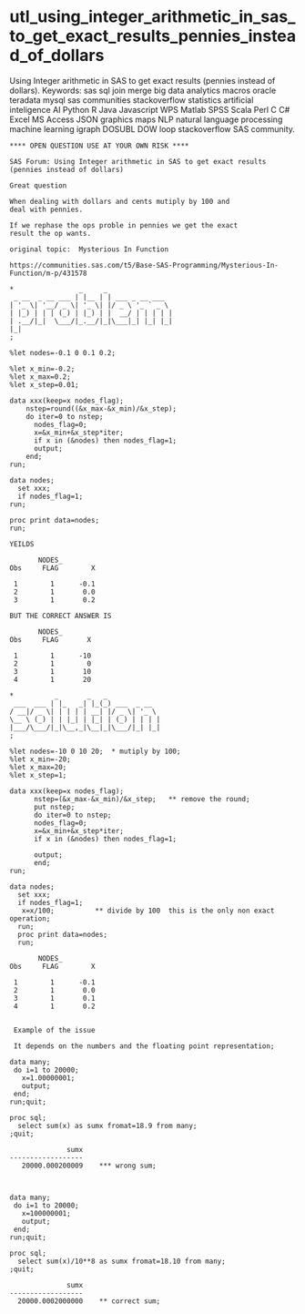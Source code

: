 # utl_using_integer_arithmetic_in_sas_to_get_exact_results_pennies_instead_of_dollars
Using Integer arithmetic in SAS to get exact results (pennies instead of dollars). Keywords: sas sql join merge big data analytics macros oracle teradata mysql sas communities stackoverflow statistics artificial inteligence AI Python R Java Javascript WPS Matlab SPSS Scala Perl C C# Excel MS Access JSON graphics maps NLP natural language processing machine learning igraph DOSUBL DOW loop stackoverflow SAS community.
    
    **** OPEN QUESTION USE AT YOUR OWN RISK ****
    
    SAS Forum: Using Integer arithmetic in SAS to get exact results (pennies instead of dollars)

    Great question

    When dealing with dollars and cents mutiply by 100 and
    deal with pennies.

    If we rephase the ops proble in pennies we get the exact
    result the op wants.

    original topic:  Mysterious In Function

    https://communities.sas.com/t5/Base-SAS-Programming/Mysterious-In-Function/m-p/431578

    *                _     _
     _ __  _ __ ___ | |__ | | ___ _ __ ___
    | '_ \| '__/ _ \| '_ \| |/ _ \ '_ ` _ \
    | |_) | | | (_) | |_) | |  __/ | | | | |
    | .__/|_|  \___/|_.__/|_|\___|_| |_| |_|
    |_|
    ;

    %let nodes=-0.1 0 0.1 0.2;

    %let x_min=-0.2;
    %let x_max=0.2;
    %let x_step=0.01;

    data xxx(keep=x nodes_flag);
        nstep=round((&x_max-&x_min)/&x_step);
        do iter=0 to nstep;
          nodes_flag=0;
          x=&x_min+&x_step*iter;
          if x in (&nodes) then nodes_flag=1;
          output;
        end;
    run;

    data nodes;
      set xxx;
      if nodes_flag=1;
    run;

    proc print data=nodes;
    run;

    YEILDS

           NODES_
    Obs     FLAG        X

     1        1      -0.1
     2        1       0.0
     3        1       0.2

    BUT THE CORRECT ANSWER IS

           NODES_
    Obs     FLAG       X

     1        1      -10
     2        1        0
     3        1       10
     4        1       20

    *          _       _   _
     ___  ___ | |_   _| |_(_) ___  _ __
    / __|/ _ \| | | | | __| |/ _ \| '_ \
    \__ \ (_) | | |_| | |_| | (_) | | | |
    |___/\___/|_|\__,_|\__|_|\___/|_| |_|
    ;

    %let nodes=-10 0 10 20;  * mutiply by 100;
    %let x_min=-20;
    %let x_max=20;
    %let x_step=1;

    data xxx(keep=x nodes_flag);
          nstep=(&x_max-&x_min)/&x_step;   ** remove the round;
          put nstep;
          do iter=0 to nstep;
          nodes_flag=0;
          x=&x_min+&x_step*iter;
          if x in (&nodes) then nodes_flag=1;

          output;
          end;
    run;

    data nodes;
      set xxx;
      if nodes_flag=1;
       x=x/100;          ** divide by 100  this is the only non exact operation;
      run;
      proc print data=nodes;
      run;

           NODES_
    Obs     FLAG        X

     1        1      -0.1
     2        1       0.0
     3        1       0.1
     4        1       0.2


     Example of the issue

     It depends on the numbers and the floating point representation;

    data many;
     do i=1 to 20000;
       x=1.00000001;
       output;
     end;
    run;quit;

    proc sql;
      select sum(x) as sumx fromat=18.9 from many;
    ;quit;

                  sumx
    ------------------
       20000.000200009    *** wrong sum;



    data many;
     do i=1 to 20000;
       x=100000001;
       output;
     end;
    run;quit;

    proc sql;
      select sum(x)/10**8 as sumx fromat=18.10 from many;
    ;quit;

                  sumx
    ------------------
      20000.0002000000    ** correct sum;

